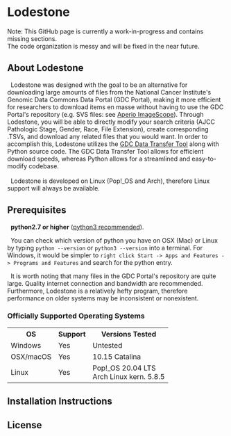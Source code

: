 # Lodestone
Note: This GitHub page is currently a work-in-progress and contains missing sections.<br />
The code organization is messy and will be fixed in the near future.
## About Lodestone
&nbsp;&nbsp;Lodestone was designed with the goal to be an alternative for downloading large amounts of files from the National Cancer Institute's Genomic Data Commons Data Portal (GDC Portal), making it more efficient for researchers to download items en masse without having to use the GDC Portal's repository (e.g. SVS files: see <a href="https://www.leicabiosystems.com/digital-pathology/manage/aperio-imagescope/">Aperio ImageScope</a>). Through Lodestone, you will be able to directly modify your search criteria (AJCC Pathologic Stage, Gender, Race, File Extension), create corresponding .TSVs, and download any related files that you would want. In order to accomplish this, Lodestone utilizes the <a href="https://gdc.cancer.gov/access-data/gdc-data-transfer-tool">GDC Data Transfer Tool</a> along with Python source code. The GDC Data Transfer Tool allows for efficient download speeds, whereas Python allows for a streamlined and easy-to-modify codebase.<br /><br />
&nbsp;&nbsp;Lodestone is developed on Linux (Pop!\_OS and Arch), therefore Linux support will always be available.

## Prerequisites
&nbsp;&nbsp;<b>python2.7 or higher</b> (<a href="https://www.python.org/downloads/">python3 recommended</a>).<br />

&nbsp;&nbsp;You can check which version of python you have on OSX (Mac) or Linux by typing `python --version` or `python3 --version` into a terminal.
For Windows, it would be simpler to `right click Start -> Apps and Features -> Programs and Features` and search for the python entry.<br />

&nbsp;&nbsp;It is worth noting that many files in the GDC Portal's repository are quite large. Quality internet connection and bandwidth are recommended. Furthermore, Lodestone is a relatively hefty program, therefore performance on older systems may be inconsistent or nonexistent.

### Officially Supported Operating Systems
<table border = "0">
          <tr>
            <th>OS</th>
            <th>Support</th>
            <th>Versions Tested</th>
         </tr>
         <tr>
           <td>Windows</td>
           <td>Yes</td>
           <td>Untested</td>
         </tr>
          <tr>
           <td>OSX/macOS</td>
           <td>Yes</td>
           <td>10.15 Catalina</td>
         </tr>
        <tr>
           <td>Linux</td>
           <td>Yes</td>
           <td>Pop!_OS 20.04 LTS<br />Arch Linux kern. 5.8.5</td>
         </tr>
</table>

## Installation Instructions
## License

